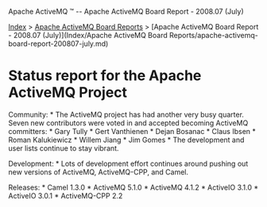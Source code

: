 Apache ActiveMQ ™ -- Apache ActiveMQ Board Report - 2008.07 (July) 

[Index](index.html) > [Apache ActiveMQ Board Reports](apache-activemq-Developers/board-reports.md) > [Apache ActiveMQ Board Report - 2008.07 (July)](Index/Apache ActiveMQ Board Reports/apache-activemq-board-report-200807-july.md)


Status report for the Apache ActiveMQ Project
=============================================

Community:
 \* The ActiveMQ project has had another very busy quarter.  Seven new contributors were voted in and accepted becoming ActiveMQ committers:
   \* Gary Tully 
   \* Gert Vanthienen 
   \* Dejan Bosanac
   \* Claus Ibsen
   \* Roman Kalukiewicz
   \* Willem Jiang
   \* Jim Gomes
 \* The development and user lists continue to stay vibrant.

Development:
 \* Lots of development effort continues around pushing out new versions of ActiveMQ, ActiveMQ-CPP, and Camel.
 
Releases:
 \* Camel 1.3.0 
 \* ActiveMQ 5.1.0
 \* ActiveMQ 4.1.2
 \* ActiveIO 3.1.0
 \* ActiveIO 3.0.1
 \* ActiveMQ-CPP 2.2

